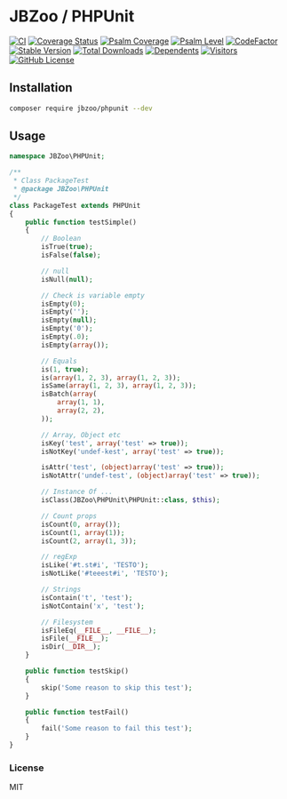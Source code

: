 # JBZoo / PHPUnit

[![CI](https://github.com/JBZoo/PHPUnit/actions/workflows/main.yml/badge.svg?branch=master)](https://github.com/JBZoo/PHPUnit/actions/workflows/main.yml?query=branch%3Amaster)    [![Coverage Status](https://coveralls.io/repos/github/JBZoo/PHPUnit/badge.svg?branch=master)](https://coveralls.io/github/JBZoo/PHPUnit?branch=master)    [![Psalm Coverage](https://shepherd.dev/github/JBZoo/PHPUnit/coverage.svg)](https://shepherd.dev/github/JBZoo/PHPUnit)    [![Psalm Level](https://shepherd.dev/github/JBZoo/PHPUnit/level.svg)](https://shepherd.dev/github/JBZoo/PHPUnit)    [![CodeFactor](https://www.codefactor.io/repository/github/jbzoo/phpunit/badge)](https://www.codefactor.io/repository/github/jbzoo/phpunit/issues)    
[![Stable Version](https://poser.pugx.org/jbzoo/phpunit/version)](https://packagist.org/packages/jbzoo/phpunit/)    [![Total Downloads](https://poser.pugx.org/jbzoo/phpunit/downloads)](https://packagist.org/packages/jbzoo/phpunit/stats)    [![Dependents](https://poser.pugx.org/jbzoo/phpunit/dependents)](https://packagist.org/packages/jbzoo/phpunit/dependents?order_by=downloads)    [![Visitors](https://visitor-badge.glitch.me/badge?page_id=jbzoo.phpunit)]()    [![GitHub License](https://img.shields.io/github/license/jbzoo/phpunit)](https://github.com/JBZoo/PHPUnit/blob/master/LICENSE)


## Installation

```sh
composer require jbzoo/phpunit --dev
```


## Usage

```php
namespace JBZoo\PHPUnit;

/**
 * Class PackageTest
 * @package JBZoo\PHPUnit
 */
class PackageTest extends PHPUnit
{
    public function testSimple()
    {
        // Boolean
        isTrue(true);
        isFalse(false);

        // null
        isNull(null);

        // Check is variable empty
        isEmpty(0);
        isEmpty('');
        isEmpty(null);
        isEmpty('0');
        isEmpty(.0);
        isEmpty(array());

        // Equals
        is(1, true);
        is(array(1, 2, 3), array(1, 2, 3));
        isSame(array(1, 2, 3), array(1, 2, 3));
        isBatch(array(
            array(1, 1),
            array(2, 2),
        ));

        // Array, Object etc
        isKey('test', array('test' => true));
        isNotKey('undef-kest', array('test' => true));

        isAttr('test', (object)array('test' => true));
        isNotAttr('undef-test', (object)array('test' => true));

        // Instance Of ...
        isClass(JBZoo\PHPUnit\PHPUnit::class, $this);

        // Count props
        isCount(0, array());
        isCount(1, array(1));
        isCount(2, array(1, 3));

        // regExp
        isLike('#t.st#i', 'TESTO');
        isNotLike('#teeest#i', 'TESTO');

        // Strings
        isContain('t', 'test');
        isNotContain('x', 'test');

        // Filesystem
        isFileEq(__FILE__, __FILE__);
        isFile(__FILE__);
        isDir(__DIR__);
    }

    public function testSkip()
    {
        skip('Some reason to skip this test');
    }

    public function testFail()
    {
        fail('Some reason to fail this test');
    }
}
```

### License

MIT
